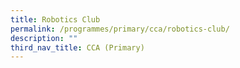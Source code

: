 ```yaml
---
title: Robotics Club
permalink: /programmes/primary/cca/robotics-club/
description: ""
third_nav_title: CCA (Primary)
---
```


